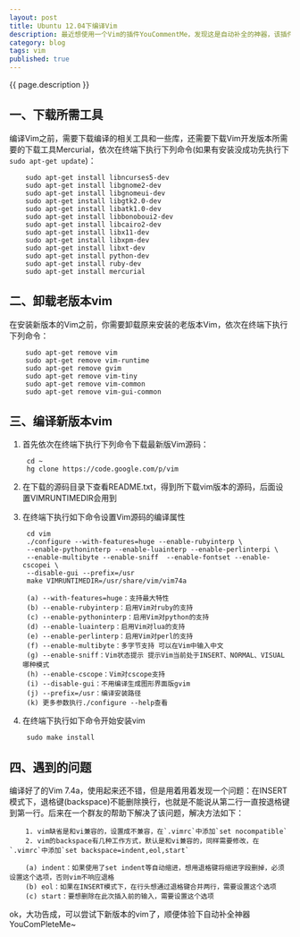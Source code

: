 ```yaml
---
layout: post
title: Ubuntu 12.04下编译Vim
description: 最近想使用一个Vim的插件YouCommentMe，发现这是自动补全的神器，该插件要求Vim版本为7.3.548或者更高，但是Ubuntu 12.04上装的是7.3，所以不得不重新编译Vim，纠结的过程，记录一下编译过程，说不定以后还会用到。
category: blog
tags: vim
published: true
---
```



{{ page.description }}

## 一、下载所需工具 ##
编译Vim之前，需要下载编译的相关工具和一些库，还需要下载Vim开发版本所需要的下载工具Mercurial，依次在终端下执行下列命令(如果有安装没成功先执行下`sudo apt-get update`)：  

        sudo apt-get install libncurses5-dev  
        sudo apt-get install libgnome2-dev  
        sudo apt-get install libgnomeui-dev  
        sudo apt-get install libgtk2.0-dev  
        sudo apt-get install libatk1.0-dev  
        sudo apt-get install libbonoboui2-dev  
        sudo apt-get install libcairo2-dev  
        sudo apt-get install libx11-dev  
        sudo apt-get install libxpm-dev  
        sudo apt-get install libxt-dev  
        sudo apt-get install python-dev  
        sudo apt-get install ruby-dev  
        sudo apt-get install mercurial  

## 二、卸载老版本vim ##
在安装新版本的Vim之前，你需要卸载原来安装的老版本Vim，依次在终端下执行下列命令：  

        sudo apt-get remove vim  
        sudo apt-get remove vim-runtime  
        sudo apt-get remove gvim  
        sudo apt-get remove vim-tiny  
        sudo apt-get remove vim-common  
        sudo apt-get remove vim-gui-common  

## 三、编译新版本vim ##
1. 首先依次在终端下执行下列命令下载最新版Vim源码：  

        cd ~  
        hg clone https://code.google.com/p/vim  

2. 在下载的源码目录下查看README.txt，得到所下载vim版本的源码，后面设置VIMRUNTIMEDIR会用到  
3. 在终端下执行如下命令设置Vim源码的编译属性  

        cd vim  
        ./configure --with-features=huge --enable-rubyinterp \    
        --enable-pythoninterp --enable-luainterp --enable-perlinterpi \    
        --enable-multibyte --enable-sniff  --enable-fontset --enable-cscopei \    
        --disable-gui --prefix=/usr  
        make VIMRUNTIMEDIR=/usr/share/vim/vim74a  

        (a) --with-features=huge：支持最大特性  
        (b) --enable-rubyinterp：启用Vim对ruby的支持  
        (c) --enable-pythoninterp：启用Vim对python的支持  
        (d) --enable-luainterp：启用Vim对lua的支持  
        (e) --enable-perlinterp：启用Vim对perl的支持  
        (f) --enable-multibyte：多字节支持 可以在Vim中输入中文  
        (g) --enable-sniff：Vim状态提示 提示Vim当前处于INSERT、NORMAL、VISUAL哪种模式  
        (h) --enable-cscope：Vim对cscope支持  
        (i) --disable-gui：不用编译生成图形界面版gvim  
        (j) --prefix=/usr：编译安装路径  
        (k) 更多参数执行./configure --help查看  
4. 在终端下执行如下命令开始安装vim  

        sudo make install

## 四、遇到的问题 ###
编译好了的Vim 7.4a，使用起来还不错，但是用着用着发现一个问题：在INSERT模式下，退格键(backspace)不能删除换行，也就是不能说从第二行一直按退格键到第一行。后来在一个群友的帮助下解决了该问题，解决方法如下：  

        1. vim缺省是和vi兼容的，设置成不兼容，在`.vimrc`中添加`set nocompatible`  
        2. vim的backspace有几种工作方式，默认是和vi兼容的，同样需要修改，在`.vimrc`中添加`set backspace=indent,eol,start`  

        (a) indent：如果使用了set indent等自动缩进，想用退格键将缩进字段删掉，必须设置这个选项，否则vim不响应退格  
        (b) eol：如果在INSERT模式下，在行头想通过退格键合并两行，需要设置这个选项  
        (c) start：要想删除在此次插入前的输入，需要设置这个选项  

ok，大功告成，可以尝试下新版本的vim了，顺便体验下自动补全神器YouComPleteMe~
